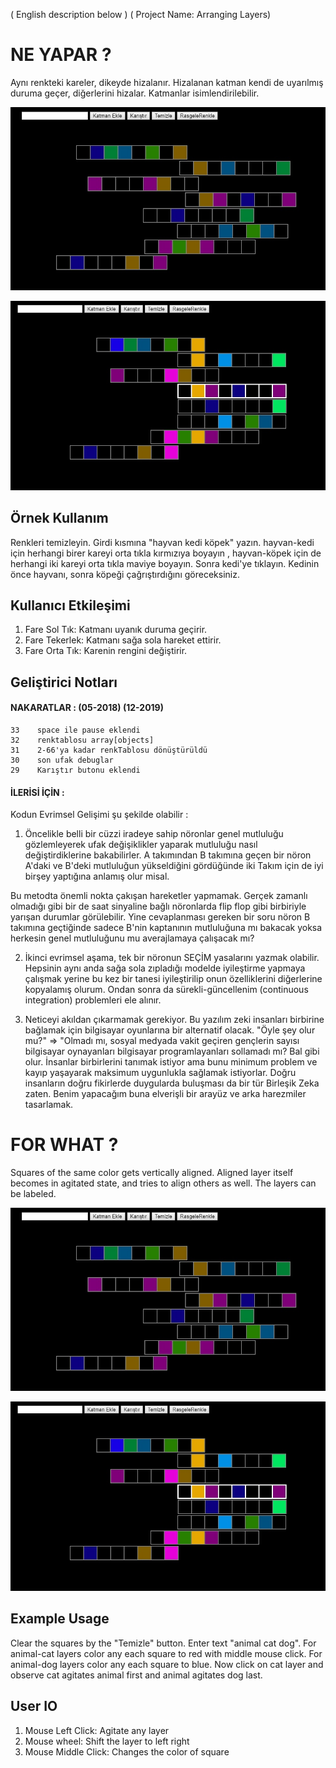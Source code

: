 ( English description below     )
( Project Name: Arranging Layers)


# NE YAPAR ?                                

Aynı renkteki kareler, dikeyde hizalanır. Hizalanan katman kendi de uyarılmış duruma geçer, diğerlerini hizalar. Katmanlar isimlendirilebilir.

![Alt Text](images/EK1.jpg?raw=true "EkranKesiti")

![Alt Text](images/EK2.jpg?raw=true "EkranKesiti")


## Örnek Kullanım
Renkleri temizleyin. Girdi kısmına "hayvan kedi köpek" yazın. hayvan-kedi için herhangi birer kareyi orta tıkla kırmızıya boyayın , hayvan-köpek için de herhangi iki kareyi orta tıkla maviye boyayın. Sonra kedi'ye tıklayın. Kedinin önce hayvanı, sonra köpeği çağrıştırdığını göreceksiniz.

## Kullanıcı Etkileşimi

1. Fare Sol Tık:    Katmanı uyanık duruma geçirir.
2. Fare Tekerlek:   Katmanı sağa sola hareket ettirir.
3. Fare Orta Tık:   Karenin rengini değiştirir.

## Geliştirici Notları

#### NAKARATLAR :                            (05-2018) (12-2019) 

    33    space ile pause eklendi
    32    renktablosu array[objects]
    31    2-66'ya kadar renkTablosu dönüştürüldü
    30    son ufak debuglar
    29    Karıştır butonu eklendi

#### İLERİSİ İÇİN :

Kodun Evrimsel Gelişimi şu şekilde olabilir :
1. Öncelikle belli bir cüzzi iradeye sahip nöronlar genel mutluluğu gözlemleyerek ufak değişiklikler yaparak mutluluğu nasıl değiştirdiklerine bakabilirler. A takımından B takımına geçen bir nöron A'daki ve B'deki mutluluğun yükseldiğini gördüğünde iki Takım için de iyi birşey yaptığına anlamış olur misal. 

Bu metodta önemli nokta çakışan hareketler yapmamak. Gerçek zamanlı olmadığı gibi bir de saat sinyaline bağlı nöronlarda flip flop gibi birbiriyle yarışan durumlar görülebilir. Yine cevaplanması gereken bir soru nöron B takımına geçtiğinde sadece B'nin kaptanının mutluluğuna mı bakacak yoksa herkesin genel mutluluğunu mu averajlamaya çalışacak mı?

2. İkinci evrimsel aşama, tek bir nöronun SEÇİM yasalarını yazmak olabilir. Hepsinin aynı anda sağa sola zıpladığı modelde iyileştirme yapmaya çalışmak yerine bu kez bir tanesi iyileştirilip onun özelliklerini diğerlerine kopyalamış olurum. Ondan sonra da sürekli-güncellenim (continuous integration) problemleri ele alınır.

3. Neticeyi akıldan çıkarmamak gerekiyor. Bu yazılım zeki insanları birbirine bağlamak için bilgisayar oyunlarına bir alternatif olacak. "Öyle şey olur mu?" => "Olmadı mı, sosyal medyada vakit geçiren gençlerin sayısı bilgisayar oynayanları bilgisayar programlayanları sollamadı mı? Bal gibi olur. İnsanlar birbirlerini tanımak istiyor ama bunu minimum problem ve kayıp yaşayarak maksimum uygunlukla sağlamak istiyorlar. Doğru insanların doğru fikirlerde duygularda buluşması da bir tür Birleşik Zeka zaten. Benim yapacağım buna elverişli bir arayüz ve arka harezmiler tasarlamak.




# FOR WHAT ?

Squares of the same color gets vertically aligned. Aligned layer itself becomes in agitated state, and tries to align others as well. The layers can be labeled.

![Alt Text](images/EK1.jpg?raw=true "EkranKesiti")

![Alt Text](images/EK2.jpg?raw=true "EkranKesiti")


## Example Usage
Clear the squares by the "Temizle" button. Enter text "animal cat dog". For animal-cat layers color any each square to red with middle mouse click. For animal-dog layers color any each square to blue. Now click on cat layer and observe cat agitates animal first and animal agitates dog last.


## User IO

1. Mouse Left Click:    Agitate any layer
2. Mouse wheel:         Shift the layer to left right
3. Mouse Middle Click:  Changes the color of square